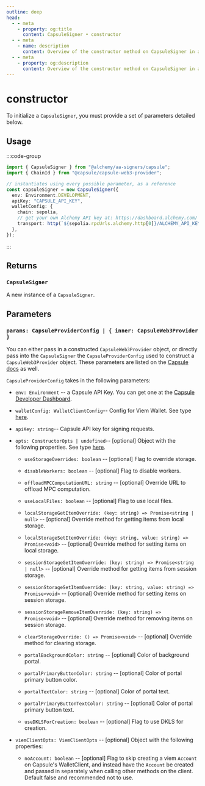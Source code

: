 ```yaml
---
outline: deep
head:
  - - meta
    - property: og:title
      content: CapsuleSigner • constructor
  - - meta
    - name: description
      content: Overview of the constructor method on CapsuleSigner in aa-signers
  - - meta
    - property: og:description
      content: Overview of the constructor method on CapsuleSigner in aa-signers
---
```


# constructor

To initialize a `CapsuleSigner`, you must provide a set of parameters detailed below.

## Usage

:::code-group

```ts [example.ts]
import { CapsuleSigner } from "@alchemy/aa-signers/capsule";
import { ChainId } from "@capsule/capsule-web3-provider";

// instantiates using every possible parameter, as a reference
const capsuleSigner = new CapsuleSigner({
  env: Environment.DEVELOPMENT,
  apiKey: "CAPSULE_API_KEY",
  walletConfig: {
    chain: sepolia,
    // get your own Alchemy API key at: https://dashboard.alchemy.com/
    transport: http(`${sepolia.rpcUrls.alchemy.http[0]}/ALCHEMY_API_KEY`),
  },
});
```

:::

## Returns

### `CapsuleSigner`

A new instance of a `CapsuleSigner`.

## Parameters

### `params: CapsuleProviderConfig | { inner: CapsuleWeb3Provider }`

You can either pass in a constructed `CapsuleWeb3Provider` object, or directly pass into the `CapsuleSigner` the `CapsuleProviderConfig` used to construct a `CapsuleWeb3Provider` object. These parameters are listed on the [Capsule docs](https://capsule-org.github.io/web-sdk/modules.html) as well.

`CapsuleProviderConfig` takes in the following parameters:

- `env: Environment` -- a Capsule API Key. You can get one at the [Capsule Developer Dashboard](https://developers.capsule.com/docs/quickstart#api-user-creation).

- `walletConfig: WalletClientConfig`-- Config for Viem Wallet. See type [here](https://viem.sh/docs/clients/wallet.html#parameters).

- `apiKey: string`-- Capsule API key for signing requests.

- `opts: ConstructorOpts | undefined`-- [optional] Object with the following properties. See type [here](https://capsule-org.github.io/web-sdk/functions/createCapsuleViemClient.html).

  - `useStorageOverrides: boolean` -- [optional] Flag to override storage.

  - `disableWorkers: boolean` -- [optional] Flag to disable workers.

  - `offloadMPCComputationURL: string` -- [optional] Override URL to offload MPC computation.

  - `useLocalFiles: boolean` -- [optional] Flag to use local files.

  - `localStorageGetItemOverride: (key: string) => Promise<string | null>` -- [optional] Override method for getting items from local storage.

  - `localStorageSetItemOverride: (key: string, value: string) => Promise<void>` -- [optional] Override method for setting items on local storage.

  - `sessionStorageGetItemOverride: (key: string) => Promise<string | null>` -- [optional] Override method for getting items from session storage.

  - `sessionStorageSetItemOverride: (key: string, value: string) => Promise<void>` -- [optional] Override method for setting items on session storage.

  - `sessionStorageRemoveItemOverride: (key: string) => Promise<void>` -- [optional] Override method for removing items on session storage.

  - `clearStorageOverride: () => Promise<void>` -- [optional] Override method for clearing storage.

  - `portalBackgroundColor: string` -- [optional] Color of background portal.

  - `portalPrimaryButtonColor: string` -- [optional] Color of portal primary button color.

  - `portalTextColor: string` -- [optional] Color of portal text.

  - `portalPrimaryButtonTextColor: string` -- [optional] Color of portal primary button text.

  - `useDKLSForCreation: boolean` -- [optional] Flag to use DKLS for creation.

- `viemClientOpts: ViemClientOpts` -- [optional] Object with the following properties:

  - `noAccount: boolean` -- [optional] Flag to skip creating a viem `Account` on Capsule's WalletClient, and instead have the `Account` be created and passed in separately when calling other methods on the client. Default false and recommended not to use.
